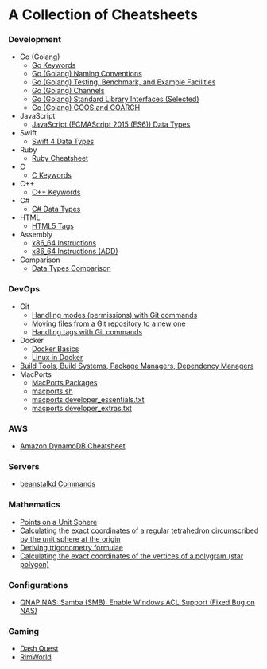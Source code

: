 # A Collection of Cheatsheets

### Development
- Go (Golang)
  - [Go Keywords](dev/keywords-go.md)
  - [Go (Golang) Naming Conventions](dev/go-conventions.md)
  - [Go (Golang) Testing, Benchmark, and Example Facilities](dev/go-testing-benchmark-example.md)
  - [Go (Golang) Channels](dev/go-channels.md)
  - [Go (Golang) Standard Library Interfaces (Selected)](https://gist.github.com/asukakenji/ac8a05644a2e98f1d5ea8c299541fce9)
  - [Go (Golang) GOOS and GOARCH](https://gist.github.com/asukakenji/f15ba7e588ac42795f421b48b8aede63)
- JavaScript
  - [JavaScript (ECMAScript 2015 (ES6)) Data Types](dev/javascript-data-types.md)
- Swift
  - [Swift 4 Data Types](dev/swift-data-types.md)
- Ruby
  - [Ruby Cheatsheet](dev/ruby.md)
- C
  - [C Keywords](dev/keywords-c.md)
- C++
  - [C++ Keywords](dev/keywords-cpp.md)
- C#
  - [C# Data Types](dev/csharp-data-types.md)
- HTML
  - [HTML5 Tags](dev/keywords-html5.md)
- Assembly
  - [x86_64 Instructions](dev/x86_64_instructions.md)
  - [x86_64 Instructions (ADD)](dev/x86_64_instructions_add.md)
- Comparison
  - [Data Types Comparison](dev/data-types-comparison.rst)

### DevOps
  - Git
    - [Handling modes (permissions) with Git commands](devops/git-mode-permission.md)
    - [Moving files from a Git repository to a new one](devops/git-move-repository.md)
    - [Handling tags with Git commands](devops/git-tag.md)
  - Docker
    - [Docker Basics](devops/docker-basics.md)
    - [Linux in Docker](devops/docker-linux.md)
  - [Build Tools, Build Systems, Package Managers, Dependency Managers](devops/build-tools.md)
  - MacPorts
    - [MacPorts Packages](devops/macports.md)
    - [macports.sh](devops/macports.sh)
    - [macports.developer_essentials.txt](devops/macports.developer_essentials.txt)
    - [macports.developer_extras.txt](devops/macports.developer_extras.txt)

### AWS
- [Amazon DynamoDB Cheatsheet](dynamodb.md)

### Servers
- [beanstalkd Commands](beanstalkd.md)

### Mathematics
- [Points on a Unit Sphere](points-on-a-unit-sphere.md)
- [Calculating the exact coordinates of a regular tetrahedron circumscribed by the unit sphere at the origin](tetrahedron.md)
- [Deriving trigonometry formulae](trigonometry.md)
- [Calculating the exact coordinates of the vertices of a polygram (star polygon)](polygram-star-polygon.md)

### Configurations
- [QNAP NAS: Samba (SMB): Enable Windows ACL Support (Fixed Bug on NAS)](qnap-enable-windows-acl-support.md)

### Gaming
- [Dash Quest](dash-quest.md)
- [RimWorld](rimworld.md)
